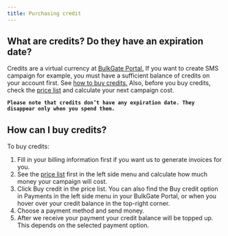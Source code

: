 ```yaml
---
title: Purchasing credit 
---
```


## What are credits? Do they have an expiration date?
Credits are a virtual currency at [BulkGate Portal.](https://www.bulkgate.com/en/sms-portal/) If you want to create SMS campaign for example, you must have a sufficient balance of credits on your account first. See [how to buy credits.](#how-can-i-buy-credits) Also, before you buy credits, check the [price list](using-price-list.md#how-to-use-price-list) and calculate your next campaign cost. 

**`Please note that credits don’t have any expiration date. They disappear only when you spend them.`**

## How can I buy credits?
To buy credits:
1.	Fill in your billing information first if you want us to generate invoices for you.
2.	See the [price list](using-price-list.md#how-to-use-price-list) first in the left side menu and calculate how much money  your campaign will cost.
3.	Click Buy credit in the price list. You can also find the Buy credit option in Payments in the left side menu in your BulkGate Portal, or when you hover over your credit balance in the top-right corner.
4.	Choose a payment method and send money.
5.	After we receive your payment your credit balance will be topped up. This depends on the selected payment option.
